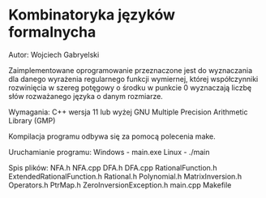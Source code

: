 # Kombinatoryka języków formalnycha

Autor: Wojciech Gabryelski

Zaimplementowane oprogramowanie przeznaczone jest do wyznaczania dla danego wyrażenia regularnego funkcji wymiernej, której współczynniki rozwinięcia w szereg potęgowy o środku w punkcie 0 wyznaczają liczbę słów rozważanego języka o danym rozmiarze.

Wymagania:
    C++ wersja 11 lub wyżej
    GNU Multiple Precision Arithmetic Library (GMP)

Kompilacja programu odbywa się za pomocą polecenia make.

Uruchamianie programu:
    Windows - main.exe
    Linux   - ./main

Spis plików:
    NFA.h
    NFA.cpp
    DFA.h
    DFA.cpp
    RationalFunction.h
    ExtendedRationalFunction.h
    Rational.h
    Polynomial.h
    MatrixInversion.h
    Operators.h
    PtrMap.h
    ZeroInversionException.h
    main.cpp
    Makefile
